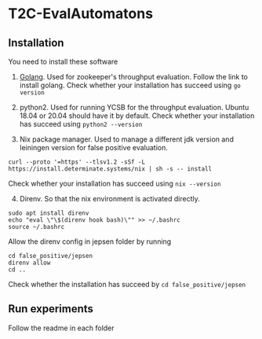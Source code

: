 # T2C-EvalAutomatons

## Installation
You need to install these software
1. [Golang](https://go.dev/doc/install). Used for zookeeper's throughput evaluation. Follow the link to install golang. 
Check whether your installation has succeed using `go version`

2. python2. Used for running YCSB for the throughput evaluation. Ubuntu 18.04 or 20.04 should have it by default. Check whether your installation has succeed using `python2 --version`

3. Nix package manager. Used to manage a different jdk version and leiningen version for false positive evaluation.
```
curl --proto '=https' --tlsv1.2 -sSf -L https://install.determinate.systems/nix | sh -s -- install
```
Check whether your installation has succeed using `nix --version`

4. Direnv. So that the nix environment is activated directly.
```
sudo apt install direnv
echo "eval \"\$(direnv hook bash)\"" >> ~/.bashrc
source ~/.bashrc
```
Allow the direnv config in jepsen folder by running
```
cd false_positive/jepsen
direnv allow
cd ..
```
Check whether the installation has succeed by `cd false_positive/jepsen`

## Run experiments
Follow the readme in each folder